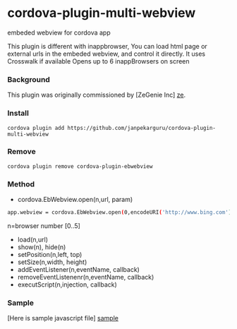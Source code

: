 
# cordova-plugin-multi-webview
embeded webview for cordova app

This plugin is different with inappbrowser, You can load html page or external urls in the embeded webview, and control it directly.
It uses Crosswalk if available
Opens up to 6 inappBrowsers on screen

### Background
This plugin was originally commissioned by [ZeGenie Inc] [ze].

### Install
    cordova plugin add https://github.com/janpekarguru/cordova-plugin-multi-webview
### Remove
    cordova plugin remove cordova-plugin-ebwebview

### Method
  - cordova.EbWebview.open(n,url, param)
```sh    
app.webview = cordova.EbWebview.open(0,encodeURI('http://www.bing.com'), 'left='+app.left+',top='+app.top+',width=320,height=200');
```
n=browser number [0..5]
  - load(n,url)
  - show(n), hide(n)
  - setPosition(n,left, top)
  - setSize(n,width, height)
  - addEventListener(n,eventName, callback)
  - removeEventListenenr(n,eventName, callback)
  - executScript(n,injection, callback)

### Sample
[Here is sample javascript file] [sample]

   [PlDb]: <https://github.com/joemccann/dillinger/tree/master/plugins/dropbox/README.md>
   [sample]: <https://github.com/covernal/cordova-plugin-webview/blob/master/sample/index.js>
   [ze]: <http://www.zegenie.com>
